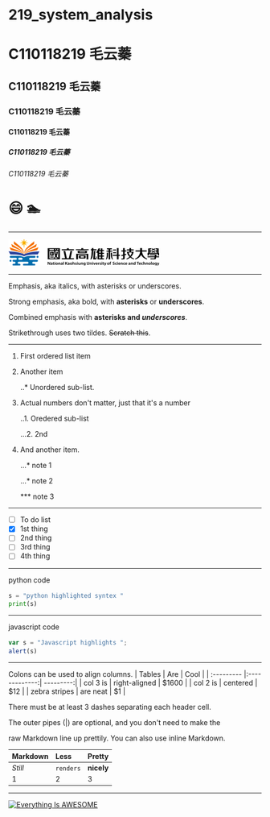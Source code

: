 # 219_system_analysis
# C110118219 毛云蓁
## C110118219 毛云蓁
### C110118219 毛云蓁
#### C110118219 毛云蓁
##### C110118219 毛云蓁
###### C110118219 毛云蓁

# 😄  🏊

----

![NKUST](logo.png "NKUST")

----
Emphasis, aka italics, with asterisks or underscores.

Strong emphasis, aka bold, with **asterisks** or **underscores**.

Combined emphasis with **asterisks and *underscores***.

Strikethrough uses two tildes. ~~Scratch this~~.

----
1. First ordered list item

2. Another item
   
   ..* Unordered sub-list.

4. Actual numbers don't matter, just that it's a number
   
   ..1. Oredered sub-list
   
   ...2. 2nd

6. And another item.
   
   ...* note 1
   
   ...* note 2
   
   *** note 3
   
----
- [ ] To do list
- [x] 1st thing
- [ ] 2nd thing
- [ ] 3rd thing 
- [ ] 4th thing

----
python code
```python
s = "python highlighted syntex "
print(s)
```

----
javascript code
```js
var s = "Javascript highlights ";
alert(s)
```

----
Colons can be used to align columns.
| Tables | Are | Cool |
| :--------- |:-------------:| ---------:|
| col 3 is   | right-aligned | $1600     |
| col 2 is   | centered      | $12     |
| zebra stripes   | are neat | $1     |

There must be at least 3 dashes separating each header cell.

The outer pipes (|) are optional, and you don't need to make the

raw Markdown line up prettily. You can also use inline Markdown.

| Markdown | Less | Pretty |
| :--------- |:---------| :-------|
| *Still*   | `renders` | **nicely**    |
|1   | 2      | 3     |

----
[![Everything Is AWESOME](https://img.youtube.com/vi/StTqXEQ2l-Y/0.jpg)](https://www.youtube.com/watch?v=StTqXEQ2l-Y "Everything Is AWESOME")
